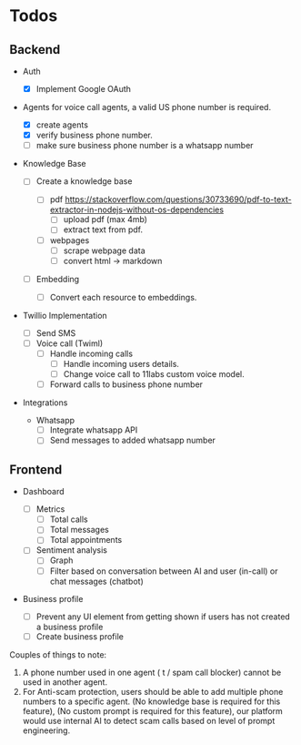 # Todos

## Backend

- Auth

  - [x] Implement Google OAuth

- Agents
  for voice call agents, a valid US phone number is required.

  - [x] create agents
  - [x] verify business phone number.
  - [ ] make sure business phone number is a whatsapp number

- Knowledge Base

  - [ ] Create a knowledge base

    - [ ] pdf
          https://stackoverflow.com/questions/30733690/pdf-to-text-extractor-in-nodejs-without-os-dependencies
      - [ ] upload pdf (max 4mb)
      - [ ] extract text from pdf.
    - [ ] webpages
      - [ ] scrape webpage data
      - [ ] convert html -> markdown

  - [ ] Embedding
    - [ ] Convert each resource to embeddings.

- Twillio Implementation

  - [ ] Send SMS
  - [ ] Voice call (Twiml)
    - [ ] Handle incoming calls
      - [ ] Handle incoming users details.
      - [ ] Change voice call to 11labs custom voice model.
    - [ ] Forward calls to business phone number

- Integrations

  - Whatsapp
    - [ ] Integrate whatsapp API
    - [ ] Send messages to added whatsapp number

## Frontend

- Dashboard

  - [ ] Metrics
    - [ ] Total calls
    - [ ] Total messages
    - [ ] Total appointments
  - [ ] Sentiment analysis
    - [ ] Graph
    - [ ] Filter based on conversation between AI and user (in-call) or chat messages (chatbot)

- Business profile
  - [ ] Prevent any UI element from getting shown if users has not created a business profile
  - [ ] Create business profile

Couples of things to note:

1. A phone number used in one agent ( t / spam call blocker) cannot be used in another agent.
2. For Anti-scam protection, users should be able to add multiple phone numbers to a specific agent. (No knowledge base is required for this feature), (No custom prompt is required for this feature), our platform would use internal AI to detect scam calls based on level of prompt engineering.
